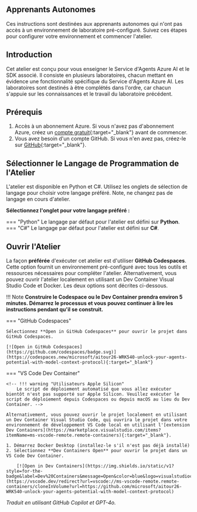 ## Apprenants Autonomes

Ces instructions sont destinées aux apprenants autonomes qui n'ont pas accès à un environnement de laboratoire pré-configuré. Suivez ces étapes pour configurer votre environnement et commencer l'atelier.

## Introduction

Cet atelier est conçu pour vous enseigner le Service d'Agents Azure AI et le SDK associé. Il consiste en plusieurs laboratoires, chacun mettant en évidence une fonctionnalité spécifique du Service d'Agents Azure AI. Les laboratoires sont destinés à être complétés dans l'ordre, car chacun s'appuie sur les connaissances et le travail du laboratoire précédent.

## Prérequis

1. Accès à un abonnement Azure. Si vous n'avez pas d'abonnement Azure, créez un [compte gratuit](https://azure.microsoft.com/free/){:target="_blank"} avant de commencer.
1. Vous avez besoin d'un compte GitHub. Si vous n'en avez pas, créez-le sur [GitHub](https://github.com/join){:target="_blank"}.

## Sélectionner le Langage de Programmation de l'Atelier

L'atelier est disponible en Python et C#. Utilisez les onglets de sélection de langage pour choisir votre langage préféré. Note, ne changez pas de langage en cours d'atelier.

**Sélectionnez l'onglet pour votre langage préféré :**

=== "Python"
    Le langage par défaut pour l'atelier est défini sur **Python**.
=== "C#"
    Le langage par défaut pour l'atelier est défini sur **C#**.

## Ouvrir l'Atelier

La façon **préférée** d'exécuter cet atelier est d'utiliser **GitHub Codespaces**. Cette option fournit un environnement pré-configuré avec tous les outils et ressources nécessaires pour compléter l'atelier. Alternativement, vous pouvez ouvrir l'atelier localement en utilisant un Dev Container Visual Studio Code et Docker. Les deux options sont décrites ci-dessous.

!!! Note
    **Construire le Codespace ou le Dev Container prendra environ 5 minutes. Démarrez le processus et vous pouvez continuer à lire les instructions pendant qu'il se construit.**

=== "GitHub Codespaces"

    Sélectionnez **Open in GitHub Codespaces** pour ouvrir le projet dans GitHub Codespaces.

    [![Open in GitHub Codespaces](https://github.com/codespaces/badge.svg)](https://codespaces.new/microsoft/aitour26-WRK540-unlock-your-agents-potential-with-model-context-protocol){:target="_blank"}

=== "VS Code Dev Container"

    <!-- !!! warning "Utilisateurs Apple Silicon"
        Le script de déploiement automatisé que vous allez exécuter bientôt n'est pas supporté sur Apple Silicon. Veuillez exécuter le script de déploiement depuis Codespaces ou depuis macOS au lieu du Dev Container. -->

    Alternativement, vous pouvez ouvrir le projet localement en utilisant un Dev Container Visual Studio Code, qui ouvrira le projet dans votre environnement de développement VS Code local en utilisant l'[extension Dev Containers](https://marketplace.visualstudio.com/items?itemName=ms-vscode-remote.remote-containers){:target="_blank"}.

    1. Démarrez Docker Desktop (installez-le s'il n'est pas déjà installé)
    2. Sélectionnez **Dev Containers Open** pour ouvrir le projet dans un VS Code Dev Container.

        [![Open in Dev Containers](https://img.shields.io/static/v1?style=for-the-badge&label=Dev%20Containers&message=Open&color=blue&logo=visualstudiocode)](https://vscode.dev/redirect?url=vscode://ms-vscode-remote.remote-containers/cloneInVolume?url=https://github.com/microsoft/aitour26-WRK540-unlock-your-agents-potential-with-model-context-protocol)

*Traduit en utilisant GitHub Copilot et GPT-4o.*
